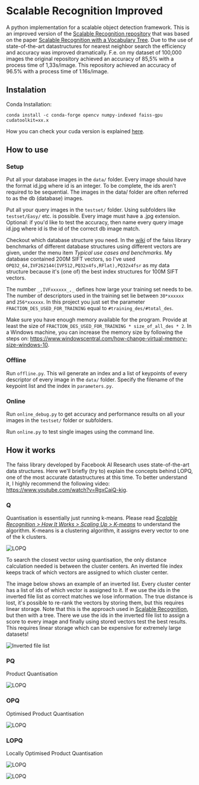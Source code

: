 # Scalable Recognition Improved
A python implementation for a scalable object detection framework. 
This is an improved version of the [Scalable Recognition repository](https://www.github.com/DaanS8/ScalableRecognition) that was based on the paper [Scalable Recognition with a Vocabulary Tree](https://ieeexplore.ieee.org/document/1641018). 
Due to the use of state-of-the-art datastructures for nearest neighbor search the efficiency and accuracy was improved dramatically.
F.e. on my dataset of 100,000 images the original repository achieved an accuracy of 85,5% with a process time of 1,33s/image.
This repository achieved an accuracy of 96.5% with a process time of 1.16s/image.

## Instalation

Conda Installation:

    conda install -c conda-forge opencv numpy-indexed faiss-gpu cudatoolkit=xx.x

How you can check your cuda version is explained [here](https://stackoverflow.com/questions/9727688/how-to-get-the-cuda-version).

## How to use

### Setup

Put all your database images in the `data/` folder. 
Every image should have the format id.jpg where id is an integer. 
To be complete, the ids aren't required to be sequential. 
The images in the data/ folder are often referred to as the db (database) images.

Put all your query images in the `testset/` folder. 
Using subfolders like `testset/Easy/` etc. is possible.
Every image must have a .jpg extension.
Optional: if you'd like to test the accuracy, then name every query image id.jpg where id is the id of the correct db image match.


Checkout which database structure you need. 
In the [wiki](https://github.com/facebookresearch/faiss/wiki/Indexing-1G-vectors) of the faiss library benchmarks of different database structures using different vectors are given, under the menu item _Typical use cases and benchmarks_.
My database contained 200M SIFT vectors, so I've used `OPQ32_64,IVF262144(IVF512,PQ32x4fs,RFlat),PQ32x4fsr` as my data structure because it's (one of) the best index structures for 100M SIFT vectors.

The number `_,IVFxxxxxx_,_` defines how large your training set needs to be. 
The number of descriptors used in the training set lie between `30*xxxxxx` and `256*xxxxxx`.
In this project you just set the parameter `FRACTION_DES_USED_FOR_TRAINING` equal to `#training_des/#total_des`.

Make sure you have enough memory available for the program. 
Provide at least the size of `FRACTION_DES_USED_FOR_TRAINING * size_of_all_des * 2`.
In a Windows machine, you can increase the memory size by following the steps on:
https://www.windowscentral.com/how-change-virtual-memory-size-windows-10.



### Offline

Run `offline.py`. 
This wil generate an index and a list of keypoints of every descriptor of every image in the `data/` folder.
Specify the filename of the keypoint list and the index in `parameters.py`.

### Online

Run `online_debug.py` to get accuracy and performance results on all your images in the `testset/` folder or subfolders.

Run `online.py` to test single images using the command line.

## How it works

The faiss library developed by Facebook AI Research uses state-of-the-art data structures.
Here we'll briefly (try to) explain the concepts behind LOPQ, one of the most accurate datastructures at this time.
To better understand it, I highly recommend the following video: https://www.youtube.com/watch?v=RgxCaiQ-kig.

### Q

Quantisation is essentially just running k-means. 
Please read [_Scalable Recognition > How It Works > Scaling Up > K-means_](https://github.com/DaanS8/ScalableRecognition#k-means) to understand the algorithm.
K-means is a clustering algorithm, it assigns every vector to one of the k clusters. 

![LOPQ](img_rm/lopq_a.png)

To search the closest vector using quantisation, the only distance calculation needed is between the cluster centers.
An inverted file index keeps track of which vectors are assigned to which cluster center.


The image below shows an example of an inverted list.
Every cluster center has a list of ids of which vector is assigned to it.
If we use the ids in the inverted file list as correct matches we lose information.
The true distance is lost, it's possible to re-rank the vectors by storing them, but this requires linear storage.
Note that this is the approach used in [Scalable Recognition](https://www.github.com/DaanS8/ScalableRecognition), but then with a tree.
There we use the ids in the inverted file list to assign a score to every image and finally using stored vectors test the best results.
This requires linear storage which can be expensive for extremely large datasets!

![Inverted file list](img_rm/inverted_list.png)

### PQ

Product Quantisation 

![LOPQ](img_rm/lopq_b.png)

### OPQ

Optimised Product Quantisation

![LOPQ](img_rm/lopq_c.png)

### LOPQ

Locally Optimised Product Quantisation

![LOPQ](img_rm/lopq_d.png)

![LOPQ](img_rm/lopq.png)
